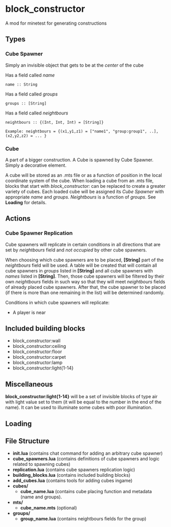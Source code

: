 # block_constructor
A mod for minetest for generating constructions

## Types
### Cube Spawner
Simply an invisible object that gets to be at the *center* of the cube

Has a field called *name*

    name :: String

Has a field called *groups*

    groups :: [String]

Has a field called *neightbours*

    neightbours :: {(Int, Int, Int) = [String]}
        
    Example: neightbours = {(x1,y1,z1) = ["name1", "group:group1", ..], (x2,y2,z2) = ... }

### Cube
A part of a bigger construction. A Cube is spawned by Cube Spawner.
Simply a decorative element.
    
A cube will be stored as an .mts file or as a function of position in the
local coordinate system of the cube. When loading a cube from an .mts file,
blocks that start with *block_constructor:* can be replaced to create a greater
variety of cubes. Each loaded cube will be assigned its *Cube Spawner* with
appropriate *name* and *groups*. *Neightbours* is a function of *groups*.
See **Loading** for details.

## Actions
### Cube Spawner Replication
Cube spawners will replicate in certain conditions in all directions that
are set by *neightbours* field and *not occupied* by other cube spawners.

When choosing which cube spawners are to be placed, **[String]** part of the
*neightbours* field will be used. A table will be created that will contain all
cube spawners in *groups* listed in **[String]** and all cube spawners with
*names* listed in **[String]**. Then, those cube spawners will be filtered
by their own *neightbours* fields in such way so that they will meet
*neightbours* fields of already placed cube spawners. After that,
the cube spawner to be placed (if there is more than one remaining in the list)
will be determined randomly.

Conditions in which cube spawners will replicate:
* A player is near

## Included building blocks
* block_constructor:wall
* block_constructor:ceiling
* block_constructor:floor
* block_constructor:carpet
* block_constructor:lamp
* block_constructor:light{1-14}

## Miscellaneous
**block_constructor:light{1-14}** will be a set of invisible blocks of type air
with light value set to them (it will be equal to the number in the end of the name).
It can be used to illuminate some cubes with poor illumination.

## Loading

## File Structure
* **init.lua** (contains chat command for adding an arbitrary cube spawner)
* **cube_spawners.lua** (contains definitions of cube spawners and logic related to
  spawning cubes)
* **replication.lua** (contains cube spawners replication logic)
* **building_blocks.lua** (contains included building blocks)
* **add_cubes.lua** (contains tools for adding cubes ingame)
* **cubes/**
  * **cube_name.lua** (contains cube placing function and metadata (name and groups).
* **mts/**
  * **cube_name.mts** (optional)
* **groups/**
  * **group_name.lua** (contains neightbours fields for the group)
